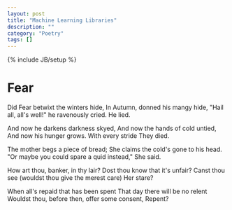 ```yaml
---
layout: post
title: "Machine Learning Libraries"
description: ""
category: "Poetry"
tags: []
---
```

{% include JB/setup %}

# Fear

Did Fear betwixt the winters hide,
In Autumn, donned his mangy hide,
"Hail all, all's well!" he ravenously cried.
He lied.

And now he darkens darkness skyed,
And now the hands of cold untied,
And now his hunger grows. With every stride
They died.

The mother begs a piece of bread;
She claims the cold's gone to his head.
"Or maybe you could spare a quid instead,"
She said.

How art thou, banker, in thy lair?
Dost thou know that it's unfair?
Canst thou see (wouldst thou give the merest care)
Her stare?

When all's repaid that has been spent
That day there will be no relent
Wouldst thou, before then, offer some consent,
Repent?
